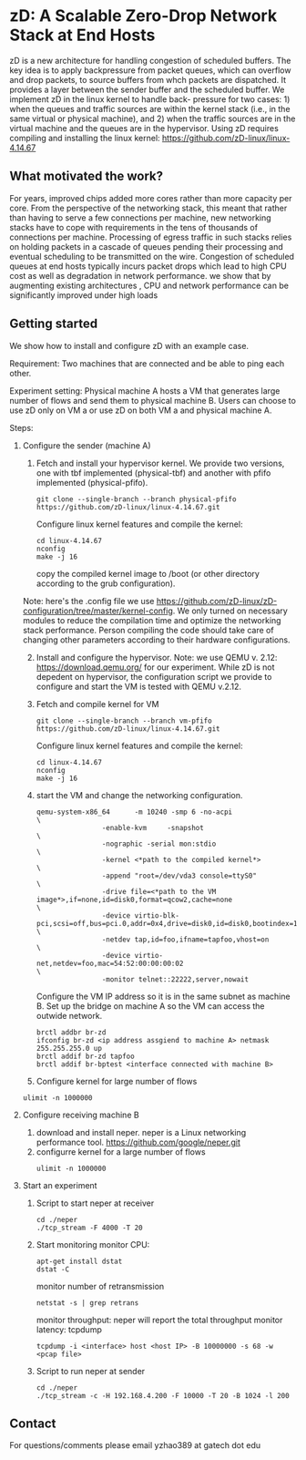 # zD: A Scalable Zero-Drop Network Stack at End Hosts
zD is a new architecture for handling congestion of scheduled buffers. The key idea is to apply backpressure from packet queues, which can overflow and drop packets, to source buffers from whch packets are dispatched. It provides a layer between the sender buffer and the scheduled buffer. We implement zD in the linux kernel to handle back-
pressure for two cases: 1) when the queues and traffic sources are within the kernel stack (i.e., in the same virtual or physical
machine), and 2) when the traffic sources are in the virtual machine and the queues are in the hypervisor. Using zD requires compiling and installing the linux kernel: https://github.com/zD-linux/linux-4.14.67

## What motivated the work?
For years, improved chips added more cores rather than more capacity per core. From the perspective of the networking stack,
this meant that rather than having to serve a few connections per machine, new networking stacks have to cope with requirements in the tens of thousands of connections per machine. Processing of egress traffic in such stacks relies on holding packets in a cascade of queues pending their processing and eventual scheduling to be transmitted on the wire. Congestion of scheduled queues at end hosts typically incurs packet drops which lead to high CPU cost as well as degradation in network performance. we show
that by augmenting existing architectures , CPU and network performance can be significantly improved under high loads

## Getting started
We show how to install and configure zD with an example case. 

Requirement: Two machines that are connected and be able to ping each other.

Experiment setting:
Physical machine A hosts a VM that generates large number of flows and send them to physical machine B. Users can choose to use zD only on VM a or use zD on both VM a and physical machine A.

Steps:
1. Configure the sender (machine A)
    1. Fetch and install your hypervisor kernel. We provide two versions, one with tbf implemented (physical-tbf) and another with pfifo implemented (physical-pfifo).
        ```
        git clone --single-branch --branch physical-pfifo https://github.com/zD-linux/linux-4.14.67.git
        ```
        Configure linux kernel features and compile the kernel:
        ```
        cd linux-4.14.67
        nconfig
        make -j 16
        ```
        copy the compiled kernel image to /boot (or other directory according to the grub configuration).
        
      Note: here's the .config file we use https://github.com/zD-linux/zD-configuration/tree/master/kernel-config. We only turned on necessary modules to reduce the compilation time and optimize the networking stack performance. Person compiling the code should take care of changing other parameters according to their hardware configurations. 
    
    2. Install and configure the hypervisor. Note: we use QEMU v. 2.12: https://download.qemu.org/ for our experiment. While zD is not depedent on hypervisor, the configuration script we provide to configure and start the VM is tested with QEMU v.2.12.
  
    3. Fetch and compile kernel for VM
        ```
        git clone --single-branch --branch vm-pfifo https://github.com/zD-linux/linux-4.14.67.git
        ```
        Configure linux kernel features and compile the kernel:
        ```
        cd linux-4.14.67
        nconfig
        make -j 16
        ```
    4. start the VM and change the networking configuration. 
        ```
        qemu-system-x86_64      -m 10240 -smp 6 -no-acpi                                                                                                \
                        -enable-kvm     -snapshot                                                                                       \
                        -nographic -serial mon:stdio                                                                            \
                        -kernel <*path to the compiled kernel*>                                                                            \
                        -append "root=/dev/vda3 console=ttyS0"                                                                  \
                        -drive file=<*path to the VM image*>,if=none,id=disk0,format=qcow2,cache=none                                                 \
                        -device virtio-blk-pci,scsi=off,bus=pci.0,addr=0x4,drive=disk0,id=disk0,bootindex=1                     \
                        -netdev tap,id=foo,ifname=tapfoo,vhost=on                                       \
                        -device virtio-net,netdev=foo,mac=54:52:00:00:00:02                                                                             \
                        -monitor telnet::22222,server,nowait
        ```
          Configure the VM IP address so it is in the same subnet as machine B. Set up the bridge on machine A so the VM can      access the outwide network. 
          ```
          brctl addbr br-zd
          ifconfig br-zd <ip address assgiend to machine A> netmask 255.255.255.0 up
          brctl addif br-zd tapfoo
          brctl addif br-bptest <interface connected with machine B>
          ```

    5. Configure kernel for large number of flows
      ```
      ulimit -n 1000000
      ```
       
2. Configure receiving machine B
    1. download and install neper. neper is a Linux networking performance tool. https://github.com/google/neper.git
    2. configurre kernel for a large number of flows
        ```
        ulimit -n 1000000
        ```
        

3. Start an experiment
   1. Script to start neper at receiver
      ```
      cd ./neper
      ./tcp_stream -F 4000 -T 20
      ```
   2. Start monitoring
      monitor CPU:
      ```
      apt-get install dstat
      dstat -C
      ```
      monitor number of retransmission
      ```
      netstat -s | grep retrans
      ```
      monitor throughput: neper will report the total throughput
      monitor latency: tcpdump
      ```
      tcpdump -i <interface> host <host IP> -B 10000000 -s 68 -w <pcap file>
      ```
   3. Script to run neper at sender
      ```
      cd ./neper
      ./tcp_stream -c -H 192.168.4.200 -F 10000 -T 20 -B 1024 -l 200
      ```




## Contact
For questions/comments please email yzhao389 at gatech dot edu
